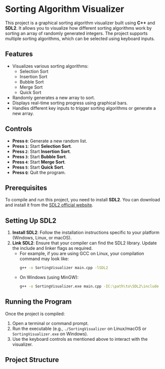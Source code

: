 # Sorting Algorithm Visualizer

This project is a graphical sorting algorithm visualizer built using **C++** and **SDL2**. It allows you to visualize how different sorting algorithms work by sorting an array of randomly generated integers. The project supports multiple sorting algorithms, which can be selected using keyboard inputs.

## Features

- Visualizes various sorting algorithms:
  - Selection Sort
  - Insertion Sort
  - Bubble Sort
  - Merge Sort
  - Quick Sort
- Randomly generates a new array to sort.
- Displays real-time sorting progress using graphical bars.
- Handles different key inputs to trigger sorting algorithms or generate a new array.

## Controls

- **Press `0`**: Generate a new random list.
- **Press `1`**: Start **Selection Sort**.
- **Press `2`**: Start **Insertion Sort**.
- **Press `3`**: Start **Bubble Sort**.
- **Press `4`**: Start **Merge Sort**.
- **Press `5`**: Start **Quick Sort**.
- **Press `Q`**: Quit the program.

## Prerequisites

To compile and run this project, you need to install **SDL2**. You can download and install it from the [SDL2 official website](https://www.libsdl.org/).

## Setting Up SDL2

1. **Install SDL2**: Follow the installation instructions specific to your platform (Windows, Linux, or macOS).
2. **Link SDL2**: Ensure that your compiler can find the SDL2 library. Update the include and linker flags as required.
   - For example, if you are using GCC on Linux, your compilation command may look like:
     ```bash
     g++ -o SortingVisualizer main.cpp -lSDL2
     ```
   - On Windows (using MinGW):
     ```bash
     g++ -o SortingVisualizer.exe main.cpp -IC:\path\to\SDL2\include -LC:\path\to\SDL2\lib -lmingw32 -lSDL2main -lSDL2
     ```

## Running the Program

Once the project is compiled:

1. Open a terminal or command prompt.
2. Run the executable (e.g., `./SortingVisualizer` on Linux/macOS or `SortingVisualizer.exe` on Windows).
3. Use the keyboard controls as mentioned above to interact with the visualizer.

## Project Structure

